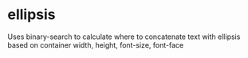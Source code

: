 # ellipsis
Uses binary-search to calculate where to concatenate text with ellipsis based on container width, height, font-size, font-face
